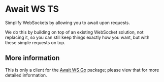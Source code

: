 # Await WS TS

Simplify WebSockets by allowing you to await upon requests.

We do this by building on top of an existing WebSocket solution, not replacing it,
so you can still keep things exactly how you want, but with these simple requests on top.

## More information

This is only a client for the [Await WS Go](https://github.com/VolticFroogo/await-ws-go) package;
please view that for more detailed information.
